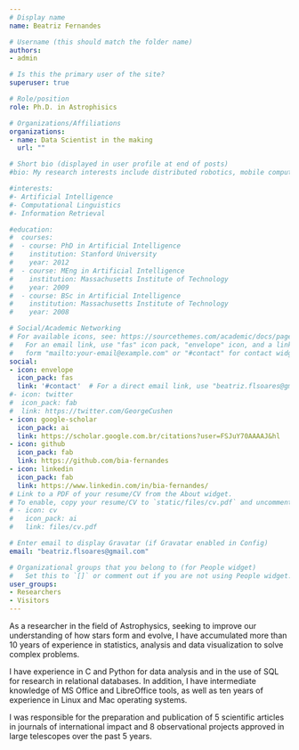 ```yaml
---
# Display name
name: Beatriz Fernandes

# Username (this should match the folder name)
authors:
- admin

# Is this the primary user of the site?
superuser: true

# Role/position
role: Ph.D. in Astrophisics

# Organizations/Affiliations
organizations:
- name: Data Scientist in the making
  url: ""

# Short bio (displayed in user profile at end of posts)
#bio: My research interests include distributed robotics, mobile computing and programmable matter.

#interests:
#- Artificial Intelligence
#- Computational Linguistics
#- Information Retrieval

#education:
#  courses:
#  - course: PhD in Artificial Intelligence
#    institution: Stanford University
#    year: 2012
#  - course: MEng in Artificial Intelligence
#    institution: Massachusetts Institute of Technology
#    year: 2009
#  - course: BSc in Artificial Intelligence
#    institution: Massachusetts Institute of Technology
#    year: 2008

# Social/Academic Networking
# For available icons, see: https://sourcethemes.com/academic/docs/page-builder/#icons
#   For an email link, use "fas" icon pack, "envelope" icon, and a link in the
#   form "mailto:your-email@example.com" or "#contact" for contact widget.
social:
- icon: envelope
  icon_pack: fas
  link: '#contact'  # For a direct email link, use "beatriz.flsoares@gmail.com".
#- icon: twitter
#  icon_pack: fab
#  link: https://twitter.com/GeorgeCushen
- icon: google-scholar
  icon_pack: ai
  link: https://scholar.google.com.br/citations?user=FSJuY70AAAAJ&hl
- icon: github
  icon_pack: fab
  link: https://github.com/bia-fernandes
- icon: linkedin
  icon_pack: fab
  link: https://www.linkedin.com/in/bia-fernandes/  
# Link to a PDF of your resume/CV from the About widget.
# To enable, copy your resume/CV to `static/files/cv.pdf` and uncomment the lines below.
# - icon: cv
#   icon_pack: ai
#   link: files/cv.pdf

# Enter email to display Gravatar (if Gravatar enabled in Config)
email: "beatriz.flsoares@gmail.com"

# Organizational groups that you belong to (for People widget)
#   Set this to `[]` or comment out if you are not using People widget.
user_groups:
- Researchers
- Visitors
---
```


As a researcher in the field of Astrophysics, seeking to improve our understanding of how stars form and evolve, I have accumulated more than 10 years of experience in statistics, analysis and data visualization to solve complex problems. 

I have experience in C and Python for data analysis and in the use of SQL for research in relational databases. In addition, I have intermediate knowledge of MS Office and LibreOffice tools, as well as ten years of experience in Linux and Mac operating systems. 

I was responsible for the preparation and publication of 5 scientific articles in journals of international impact and 8 observational projects approved in large telescopes over the past 5 years.
